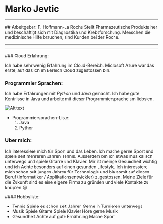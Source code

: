 # Marko Jevtic
---------------
## Arbeitgeber: F. Hoffmann-La Roche
Stellt Pharmazeutische Produkte her und beschäftigt sich mit Diagnostika und Krebsforschung. Menschen die medizinische Hilfe brauchen, sind Kunden bei der Roche. 

---------------------------------------
---------------------------------------

### Cloud Erfahrung:

Ich habe sehr wenig Erfahrung im Cloud-Bereich. Microsoft Azure war das erste, auf das ich im Bereich Cloud zugestossen bin. 

### Programmier Sprachen:

Ich habe Erfahrungen mit *Python* und *Java* gemacht. Ich habe gute Kentnisse in Java und arbeite 
mit dieser Programmiersprache am liebsten. 



![Alt text](https://bairesdev.mo.cloudinary.net/blog/2022/01/programming-languages-1.jpg?tx=w_1920,q_auto)

* Programmiersprachen-Liste:
    1. Java
    2. Python



### Über mich:

Ich interessiere mich für Sport und das Leben. Ich mache gerne Sport und spiele seit mehreren Jahren Tennis. Ausserdem bin ich etwas musikalisch unterwegs und spiele Gitarre und Klavier. Mir ist meinge Gesundheit wichtig und ich Achte besonders auf einen gesunden Lifestyle. Ich interessiere mich schon seit jungen Jahren für Technologie und bin somit auf diesen Beruf (Informatiker / Applikationsentwickler) zugestossen. Meine Ziele für die Zukunft sind es eine eigene Firma zu gründen und 
viele Kontakte zu knüpfen 😃


#### Hobbyliste:

* Tennis
    Spiele es schon seit Jahren
    Gerne in Turnieren unterwegs
* Musik
    Spiele Gitarre
    Spiele Klavier
    Höre gerne Musik
* Gesundheit
    Achte auf gute Ernährung
    Mache Sport

